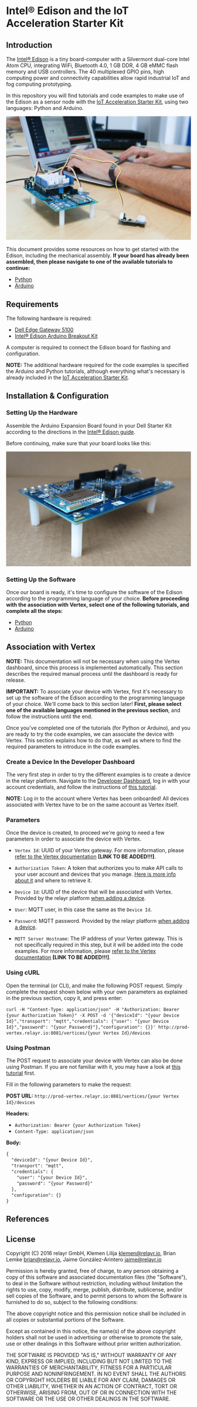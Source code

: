 # Intel® Edison and the IoT Acceleration Starter Kit

## Introduction

The [Intel® Edison](http://www.intel.com/content/www/us/en/do-it-yourself/edison.html) is a tiny board-computer with a Silvermont dual-core Intel Atom CPU, integrating WiFi, Bluetooth 4.0, 1 GB DDR, 4 GB eMMC flash memory and USB controllers. The 40 multiplexed GPIO pins, high computing power and connectivity capabilities allow rapid industrial IoT and fog computing prototyping.

In this repository you will find tutorials and code examples to make use of the Edison as a sensor node with the [IoT Acceleration Starter
Kit](http://www.iot-starterkit.de/), using two languages: Python and Arduino.

![](./assets/edison_intro_pic.jpg)

This document provides some resources on how to get started with the Edison, including the mechanical assembly. **If your board has already been assembled, then please navigate to one of the available tutorials to continue:**

* [Python](https://github.com/relayr/edison/tree/master/python)
* [Arduino](https://github.com/relayr/edison/tree/master/arduino)

## Requirements

The following hardware is required:

 * [Dell Edge Gateway 5100]()
 * [Intel® Edison Arduino Breakout Kit]()

A computer is required to connect the Edison board for flashing and configuration.

**NOTE:** The additional hardware required for the code examples is specified the Arduino and Python tutorials, although everything what's necessary is already included in the [IoT Acceleration Starter Kit](http://www.iot-starterkit.de/).

## Installation & Configuration

### Setting Up the Hardware

Assemble the Arduino Expansion Board found in your Dell Starter Kit according
to the directions in the [Intel® Edison guide](https://software.intel.com/en-us/node/628221).

Before continuing, make sure that your board looks like this:

![](./assets/edison_assembled_board.jpg)

### Setting Up the Software

Once our board is ready, it's time to configure the software of the Edison according to the programming language of your choice. **Before proceeding with the association with Vertex, select one of the following tutorials, and complete all the steps:**

* [Python](https://github.com/relayr/edison/tree/master/python)
* [Arduino](https://github.com/relayr/edison/tree/master/arduino)

## Association with Vertex

**NOTE:** This documentation will not be necessary when using the Vertex dashboard, since this process is implemented automatically. This section describes the required manual process until the dashboard is ready for release.

**IMPORTANT:** To associate your device with Vertex, first it's necessary to set up the software of the Edison according to the programming language of your choice. We'll come back to this section later! **First, please select one of the available languages mentioned in the previous section**, and follow the instructions until the end. 
 
Once you've completed one of the tutorials (for Python or Arduino), and you are ready to try the code examples, we can associate the device with Vertex. This section explains how to do that, as well as where to find the required parameters to introduce in the code examples.

### Create a Device In the Developer Dashboard

The very first step in order to try the different examples is to create a device in the relayr platform. Navigate to the [Developer Dashboard](https://dev.relayr.io), log in with your account credentials, and follow the instructions of [this tutorial](http://docs.relayr.io/getting-started/devices-guide/#introduction).

**NOTE:** Log in to the account where Vertex has been onboarded! All devices associated with Vertex have to be on the same account as Vertex itself.

### Parameters

Once the device is created, to proceed we're going to need a few parameters in order to associate the device with Vertex.

* `Vertex Id`: UUID of your Vertex gateway. For more information, please [refer to the Vertex documentation]() **[LINK TO BE ADDED!!!]**.

* `Authorization Token`: A token that authorizes you to make API calls to your user account and devices that you manage. [Here is more info about it](http://docs.relayr.io/getting-started/account-creation/#user-id-and-authorization-token) and where to retrieve it.

* `Device Id`: UUID of the device that will be associated with Vertex. Provided by the relayr platform [when adding a device](http://docs.relayr.io/getting-started/devices-guide/).

* `User`: MQTT user, in this case the same as the `Device Id`.

* `Password`: MQTT password. Provided by the relayr platform [when adding a device](http://docs.relayr.io/getting-started/devices-guide/).

* `MQTT Server Hostname`: The IP address of your Vertex gateway. This is not specifically required in this step, but it will be added into the code examples. For more information, please [refer to the Vertex documentation]() **[LINK TO BE ADDED!!!]**.


### Using cURL

Open the terminal (or CLI), and make the following POST request. Simply complete the request shown below with your own parameters as explained in the previous section, copy it, and press enter:

```
curl -H "Content-Type: application/json" -H "Authorization: Bearer {your Authorization Token}" -X POST -d '{"deviceId": "{your Device Id}","transport": "mqtt","credentials": {"user": "{your Device Id}","password": "{your Password}"},"configuration": {}}' http://prod-vertex.relayr.io:8081/vertices/{your Vertex Id}/devices
```

### Using Postman

The POST request to associate your device with Vertex can also be done using Postman. If you are not familiar with it, you may have a look at [this tutorial](https://www.getpostman.com/docs/requests) first.

Fill in the following parameters to make the request:

**POST URL:**
`http://prod-vertex.relayr.io:8081/vertices/{your Vertex Id}/devices`

**Headers:**

* 	`Authorization: Bearer {your Authorization Token}`
*  `Content-Type: application/json`

**Body:**

```
{
  "deviceId": "{your Device Id}",
  "transport": "mqtt",
  "credentials": {
    "user": "{your Device Id}",
    "password": "{your Password}"
  },
  "configuration": {}
}

```

## References

## License

Copyright (C) 2016 relayr GmbH, Klemen Lilija <klemen@relayr.io>, Brian Lemke <brian@relayr.io>, Jaime González-Arintero <jaime@relayr.io>

Permission is hereby granted, free of charge, to any person obtaining a copy of this software and associated documentation files (the "Software"), to deal in the Software without restriction, including without limitation the rights to use, copy, modify, merge, publish, distribute, sublicense, and/or sell copies of the Software, and to permit persons to whom the Software is furnished to do so, subject to the following conditions: 

The above copyright notice and this permission notice shall be included in all copies or substantial portions of the Software. 

Except as contained in this notice, the name(s) of the above copyright holders shall not be used in advertising or otherwise to promote the sale, use or other dealings in this Software without prior written authorization. 

THE SOFTWARE IS PROVIDED "AS IS," WITHOUT WARRANTY OF ANY KIND, EXPRESS OR IMPLIED, INCLUDING BUT NOT LIMITED TO THE WARRANTIES OF MERCHANTABILITY, FITNESS FOR A PARTICULAR PURPOSE AND NONINFRINGEMENT.  IN NO EVENT SHALL THE AUTHORS OR COPYRIGHT HOLDERS BE LIABLE FOR ANY CLAIM, DAMAGES OR OTHER LIABILITY, WHETHER IN AN ACTION OF CONTRACT, TORT OR OTHERWISE, ARISING FROM, OUT OF OR IN CONNECTION WITH THE SOFTWARE OR THE USE OR OTHER DEALINGS IN THE SOFTWARE.